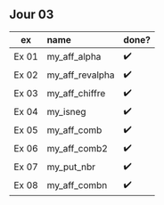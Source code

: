 Jour 03
-------

| ex | name | done? |
| :-: | :- | :- |
| Ex 01 | my_aff_alpha | :heavy_check_mark:
| Ex 02 | my_aff_revalpha | :heavy_check_mark:
| Ex 03 | my_aff_chiffre | :heavy_check_mark:
| Ex 04 | my_isneg | :heavy_check_mark:
| Ex 05 | my_aff_comb | :heavy_check_mark:
| Ex 06 | my_aff_comb2 | :heavy_check_mark:
| Ex 07 | my_put_nbr | :heavy_check_mark:
| Ex 08 | my_aff_combn | :heavy_check_mark:

